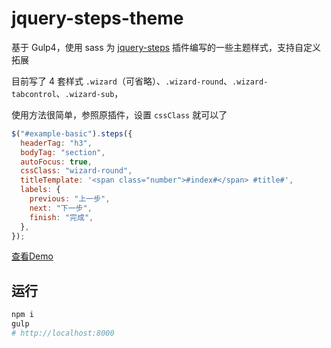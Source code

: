 # jquery-steps-theme

基于 Gulp4，使用 sass 为 [jquery-steps](https://github.com/rstaib/jquery-steps) 插件编写的一些主题样式，支持自定义拓展

目前写了 4 套样式 `.wizard`（可省略）、`.wizard-round`、`.wizard-tabcontrol`、`.wizard-sub`，

使用方法很简单，参照原插件，设置 `cssClass` 就可以了

```js
$("#example-basic").steps({
  headerTag: "h3",
  bodyTag: "section",
  autoFocus: true,
  cssClass: "wizard-round",
  titleTemplate: '<span class="number">#index#</span> #title#',
  labels: {
    previous: "上一步",
    next: "下一步",
    finish: "完成",
  },
});
```

[查看Demo](https://kyxiao.github.io/jquery-steps-theme/)

## 运行

```bash
npm i
gulp
# http://localhost:8000
```
